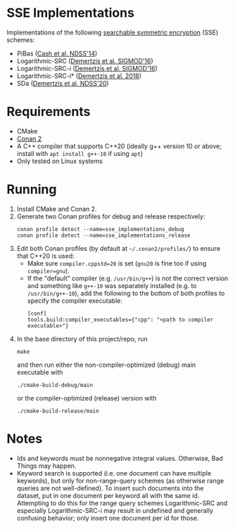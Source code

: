 # SSE Implementations

Implementations of the following [searchable symmetric encryption](https://en.wikipedia.org/wiki/Searchable_symmetric_encryption) (SSE) schemes:

- PiBas ([Cash et al. NDSS'14](https://eprint.iacr.org/2014/853.pdf))
- Logarithmic-SRC ([Demertzis et al. SIGMOD'16](https://idemertzis.com/Papers/sigmod16.pdf))
- Logarithmic-SRC-i ([Demertzis et al. SIGMOD'16](https://idemertzis.com/Papers/sigmod16.pdf))
- Logarithmic-SRC-i\* ([Demertzis et al. 2018](https://dl.acm.org/doi/pdf/10.1145/3167971))
- SDa ([Demertzis et al. NDSS'20](https://www.ndss-symposium.org/wp-content/uploads/2020/02/24423-paper.pdf))

# Requirements

- CMake
- [Conan 2](https://docs.conan.io/2/installation.html)
- A C++ compiler that supports C++20 (ideally g++ version 10 or above; install with `apt install g++-10` if using `apt`)
- Only tested on Linux systems

# Running

1. Install CMake and Conan 2.
2. Generate two Conan profiles for debug and release respectively:
    ```
    conan profile detect --name=sse_implementations_debug
    conan profile detect --name=sse_implementations_release
    ```
3. Edit both Conan profiles (by default at `~/.conan2/profiles/`) to ensure that C++20 is used:
    - Make sure `compiler.cppstd=20` is set (`gnu20` is fine too if using `compiler=gnu`).
    - If the "default" compiler (e.g. `/usr/bin/g++`) is not the correct version and something like `g++-10` was separately installed (e.g. to `/usr/bin/g++-10`), add the following to the bottom of both profiles to specify the compiler executable:
        ```
        [conf]
        tools.build:compiler_executables={"cpp": "<path to compiler executable>"}
        ```
4. In the base directory of this project/repo, run
    ```
    make
    ```
    and then run either the non-compiler-optimized (debug) main executable with
    ```
    ./cmake-build-debug/main
    ```
    or the compiler-optimized (release) version with
    ```
    ./cmake-build-release/main
    ```

# Notes

- Ids and keywords must be nonnegative integral values. Otherwise, Bad Things may happen.
- Keyword search is supported (i.e. one document can have multiple keywords), but only for non-range-query schemes (as otherwise range queries are not well-defined). To insert such documents into the dataset, put in one document per keyword all with the same id. Attempting to do this for the range query schemes Logarithmic-SRC and especially Logarithmic-SRC-i may result in undefined and generally confusing behavior; only insert one document per id for those.
